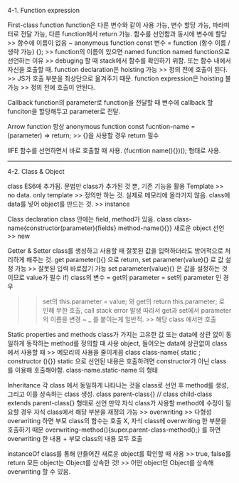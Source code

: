 4-1. Function expression


 First-class function
 function은 다른 변수와 같이 사용 가능, 변수 할당 가능, 파라미터로 전달 가능, 다른 function에서 return 가능.
 함수를 선언함과 동시에 변수에 할당 >> 함수에 이름이 없음 ~ anonymous function
 const 변수 = function (함수 이름 / 생략 가능) {}; >> function의 이름이 있으면 named function
 named function으로 선언하는 이유 >> debuging 할 때 stack에서 함수를 확인하기 위함. 또는 함수 내에서 자신을 호출할 때.
 function declaration은 hoisting 가능 >> 정의 전에 호출이 된다. >> JS가 호출 부분을 최상단으로 옮겨주기 때문.
 function expression은 hoisting 불가능 >> 정의 전에 호출이 안된다.


 Callback
 function의 parameter로 function을 전달할 때
 변수에 callback 할 funciton을 할당해두고 parameter로 전달.


 Arrow function
 항상 anonymous function
 const fucntion-name = (parameter) => return; >> {}을 사용할 경우 return 필수


 IIFE
 함수를 선언하면서 바로 호출할 때 사용.
 (fucntion name(){})(); 형태로 사용.



 --------------------------------------------------------------------------------------------------------------



4-2. Class & Object


 class
 ES6에 추가됨. 문법만 class가 추가된 것 뿐, 기존 기능을 활용
 Template >> no data. only template >> 정의만 하는 것. 실제로 메모리에 올라가지 않음.
 class에 data를 넣어 object를 만드는 것. >> instance


 Class declaration
 class 안에는 field, method가 있음.
 class class-name{constructor(parameter){fields} method-name(){}}
 새로운 object 선언 >> new


 Getter & Setter
 class를 생성하고 사용할 때 잘못된 값을 입력하더라도 방어적으로 처리하게 해주는 것.
 get parameter(){} 으로 return, set parameter(value){} 로 값 설정 가능 >> 잘못된 입력 바로잡기 가능
 set parameter(value){} 은 값을 설정하는 것이므로 value가 필수
 if) class의 변수 = get의 parameter = set의 parameter 인 경우
  >> set의 this.parameter = value; 와 get의 return this.parameter; 로 인해 무한 호출, call stack error 발생
 따라서 get과 set에서 parameter의 이름을 변경 ~ _ 를 붙이는게 일반적. >> 해당 class 에서만 호출


 Static properties and methods
 class가 가지는 고유한 값 또는 data에 상관 없이 동일하게 동작하는 method를 정의할 때 사용
 object, 들어오는 data에 상관없이 class에서 사용할 때 >> 메모리의 사용을 줄이게끔
 class class-name{ static ; constructor (){}}
 static 으로 선언된 내용은 호출하려면 constructor가 아닌 class를 이용해 호출해야함.
 class-name.static-name 의 형태


 Inheritance
 각 class 에서 동일하게 나타나는 것을 class로 선언 후 method를 생성, 그리고 이를 상속하는 class 생성.
 class parent-class{} // class child-class extends parent-class{} 형태로 선언
 만약 자식 class가 사용할 method에 수정이 필요할 경우 자식 class에서 해당 부분을 재정의 가능 >> overwriting >> 다형성
 overwriting 하면 부모 class의 함수는 호출 X, 자식 class에 overwriting 한 부분을 호출하기 때문
 overwriting-method(){super.parent-class-method();} 를 하면 overwriting 한 내용 + 부모 class의 내용 모두 호출


 instanceOf
 class를 통해 만들어진 새로운 object를 확인할 때 사용 >> true, false를 return
 모든 object는 Object를 상속한 것! >> 어떤 object던 Object를 상속해 overwriting 할 수 있음.